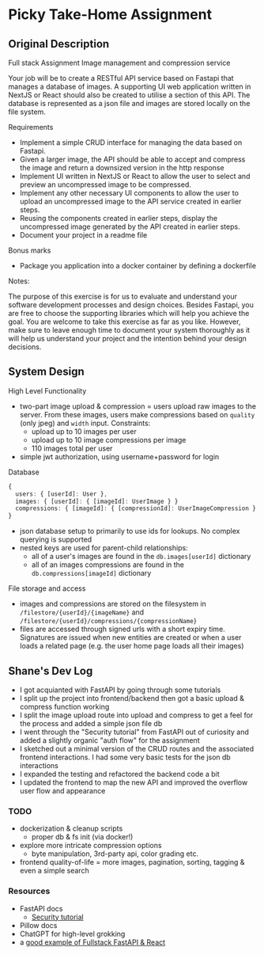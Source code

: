 # Picky Take-Home Assignment

## Original Description

Full stack Assignment
Image management and compression service

Your job will be to create a RESTful API service based on Fastapi that manages a database of images. A supporting UI web application written in NextJS or React should also be created to utilise a section of this API. The database is represented as a json file and images are stored locally on the file system.

Requirements

- Implement a simple CRUD interface for managing the data based on Fastapi.
- Given a larger image, the API should be able to accept and compress the image and return a downsized version in the http response
- Implement UI written in NextJS or React to allow the user to select and preview an uncompressed image to be compressed.
- Implement any other necessary UI components to allow the user to upload an uncompressed image to the API service created in earlier steps.
- Reusing the components created in earlier steps, display the uncompressed image generated by the API created in earlier steps.
- Document your project in a readme file

Bonus marks

- Package you application into a docker container by defining a dockerfile

Notes:

The purpose of this exercise is for us to evaluate and understand your software development processes and design choices. Besides Fastapi, you are free to choose the supporting libraries which will help you achieve the goal. You are welcome to take this exercise as far as you like. However, make sure to leave enough time to document your system thoroughly as it will help us understand your project and the intention behind your design decisions.

## System Design

High Level Functionality

- two-part image upload & compression = users upload raw images to the server. From these images, users make compressions based on `quality` (only jpeg) and `width` input. Constraints:
  - upload up to 10 images per user
  - upload up to 10 image compressions per image
  - 110 images total per user
- simple jwt authorization, using username+password for login

Database

```typescript
{
  users: { [userId]: User },
  images: { [userId]: { [imageId]: UserImage } }
  compressions: { [imageId]: { [compressionId]: UserImageCompression } }
}
```

- json database setup to primarily to use ids for lookups. No complex querying is supported
- nested keys are used for parent-child relationships:
  - all of a user's images are found in the `db.images[userId]` dictionary
  - all of an images compressions are found in the `db.compressions[imageId]` dictionary

File storage and access

- images and compressions are stored on the filesystem in `/filestore/{userId}/{imageName}` and `/filestore/{userId}/compressions/{compressionName}`
- files are accessed through signed urls with a short expiry time. Signatures are issued when new entities are created or when a user loads a related page (e.g. the user home page loads all their images)

## Shane's Dev Log

- I got acquianted with FastAPI by going through some tutorials
- I split up the project into frontend/backend then got a basic upload & compress function working
- I split the image upload route into upload and compress to get a feel for the process and added a simple json file db
- I went through the "Security tutorial" from FastAPI out of curiosity and added a slightly organic "auth flow" for the assignment
- I sketched out a minimal version of the CRUD routes and the associated frontend interactions. I had some very basic tests for the json db interactions
- I expanded the testing and refactored the backend code a bit
- I updated the frontend to map the new API and improved the overflow user flow and appearance

### TODO

- dockerization & cleanup scripts
  - proper db & fs init (via docker!)
- explore more intricate compression options
  - byte manipulation, 3rd-party api, color grading etc.
- frontend quality-of-life = more images, pagination, sorting, tagging & even a simple search

### Resources

- FastAPI docs
  - [Security tutorial](https://fastapi.tiangolo.com/tutorial/security/)
- Pillow docs
- ChatGPT for high-level grokking
- a [good example of Fullstack FastAPI & React](https://github.com/fastapi/full-stack-fastapi-template/blob/master/docker-compose.yml)
